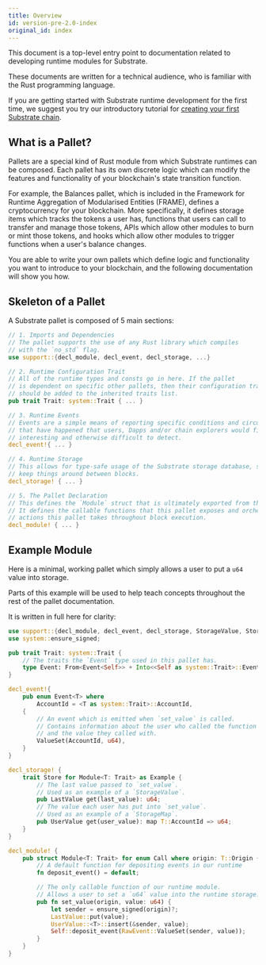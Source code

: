 ```yaml
---
title: Overview
id: version-pre-2.0-index
original_id: index
---
```


This document is a top-level entry point to documentation related to developing runtime modules for Substrate.

These documents are written for a technical audience, who is familiar with the Rust programming language.

If you are getting started with Substrate runtime development for the first time, we suggest you try our introductory tutorial for [creating your first Substrate chain]( TODO ).

## What is a Pallet?

Pallets are a special kind of Rust module from which Substrate runtimes can be composed. Each pallet has its own discrete logic which can modify the features and functionality of your blockchain's state transition function.

For example, the Balances pallet, which is included in the Framework for Runtime Aggregation of Modularised Entities (FRAME), defines a cryptocurrency for your blockchain. More specifically, it defines storage items which tracks the tokens a user has, functions that users can call to transfer and manage those tokens, APIs which allow other modules to burn or mint those tokens, and hooks which allow other modules to trigger functions when a user's balance changes.

You are able to write your own pallets which define logic and functionality you want to introduce to your blockchain, and the following documentation will show you how.

## Skeleton of a Pallet

A Substrate pallet is composed of 5 main sections:

```rust
// 1. Imports and Dependencies
// The pallet supports the use of any Rust library which compiles
// with the `no_std` flag.
use support::{decl_module, decl_event, decl_storage, ...}

// 2. Runtime Configuration Trait
// All of the runtime types and consts go in here. If the pallet
// is dependent on specific other pallets, then their configuration traits
// should be added to the inherited traits list.
pub trait Trait: system::Trait { ... }

// 3. Runtime Events
// Events are a simple means of reporting specific conditions and circumstances
// that have happened that users, Dapps and/or chain explorers would find
// interesting and otherwise difficult to detect.
decl_event!{ ... }

// 4. Runtime Storage
// This allows for type-safe usage of the Substrate storage database, so you can
// keep things around between blocks.
decl_storage! { ... }

// 5. The Pallet Declaration
// This defines the `Module` struct that is ultimately exported from this pallet.
// It defines the callable functions that this pallet exposes and orchestrates
// actions this pallet takes throughout block execution.
decl_module! { ... }
```

## Example Module

Here is a minimal, working pallet which simply allows a user to put a `u64` value into storage.

Parts of this example will be used to help teach concepts throughout the rest of the pallet documentation.

It is written in full here for clarity:

```rust
use support::{decl_module, decl_event, decl_storage, StorageValue, StorageMap};
use system::ensure_signed;

pub trait Trait: system::Trait {
	// The traits the `Event` type used in this pallet has.
	type Event: From<Event<Self>> + Into<<Self as system::Trait>::Event>;
}

decl_event!{
	pub enum Event<T> where
		AccountId = <T as system::Trait>::AccountId,
	{
		// An event which is emitted when `set_value` is called.
		// Contains information about the user who called the function
		// and the value they called with.
		ValueSet(AccountId, u64),
	}
}

decl_storage! {
	trait Store for Module<T: Trait> as Example {
		// The last value passed to `set_value`.
		// Used as an example of a `StorageValue`.
		pub LastValue get(last_value): u64;
		// The value each user has put into `set_value`.
		// Used as an example of a `StorageMap`.
		pub UserValue get(user_value): map T::AccountId => u64;
	}
}

decl_module! {
	pub struct Module<T: Trait> for enum Call where origin: T::Origin {
		// A default function for depositing events in our runtime
		fn deposit_event() = default;

		// The only callable function of our runtime module.
		// Allows a user to set a `u64` value into the runtime storage.
		pub fn set_value(origin, value: u64) {
			let sender = ensure_signed(origin)?;
			LastValue::put(value);
			UserValue::<T>::insert(&sender, value);
			Self::deposit_event(RawEvent::ValueSet(sender, value));
		}
	}
}
```
